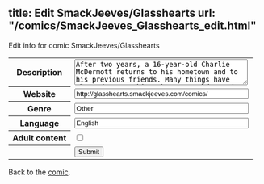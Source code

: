 title: Edit SmackJeeves/Glasshearts
url: "/comics/SmackJeeves_Glasshearts_edit.html"
---
Edit info for comic SmackJeeves/Glasshearts

<form name="comic" action="http://gaepostmail.appspot.com/comic/" method="post">
<table class="comicinfo">
<tr>
<th>Description</th><td><textarea name="description" cols="40" rows="3">After two years, a 16-year-old Charlie McDermott returns to his hometown and to his previous friends. Many things have changed, some things haven't. Old wounds will resurface, and new wounds will possibly appear as well. This isn't just a love story. This is a struggle to survive. A struggle to find an identity. Are you in the status quo of society or are you the embodiment of what the status quo isn't? Are you willing to show the world your true identity? (( romance (hetero + BL/shounen-ai) // drama/angst \\ comedy/humor ))</textarea></td>
</tr>
<tr>
<th>Website</th><td><input type="text" name="url" value="http://glasshearts.smackjeeves.com/comics/" size="40"/></td>
</tr>
<tr>
<th>Genre</th><td><input type="text" name="genre" value="Other" size="40"/></td>
</tr>
<tr>
<th>Language</th><td><input type="text" name="language" value="English" size="40"/></td>
</tr>
<tr>
<th>Adult content</th><td><input type="checkbox" name="adult" value="adult" /></td>
</tr>
<tr>
<th></th><td>
<input type="hidden" name="comic" value="SmackJeeves_Glasshearts" />
<input type="submit" name="submit" value="Submit" />
</td>
</tr>
</table>
</form>

Back to the [comic](SmackJeeves_Glasshearts.html).
